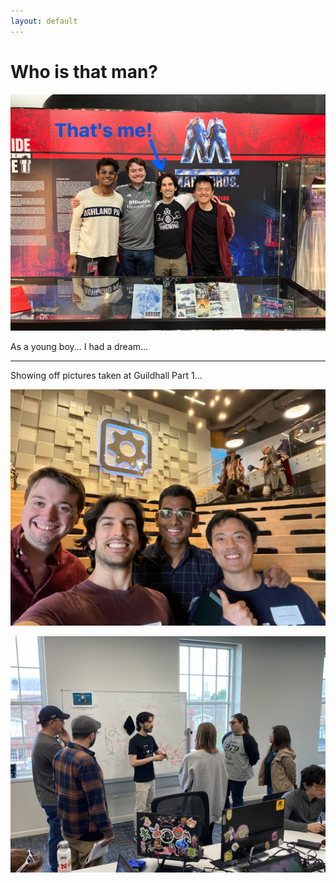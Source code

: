 ```yaml
---
layout: default
---
```


# Who is that man?

![Photo of four producers taken in the Dallas Video Game Museum](/assets/img/vgm.jpg)

As a young boy... I had a dream...

* * *

Showing off pictures taken at Guildhall Part 1...

![Selfie at Gearbox game studio](/assets/img/gearbox.jpg)

![Teaching game artists how to hold a marker](/assets/img/teaching.jpg)
